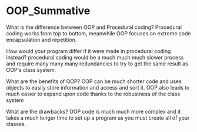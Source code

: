 # OOP_Summative
What is the difference between OOP and Procedural coding?
Procedural coding works from top to bottom, meanwhile OOP focuses on extreme code encapsulation and repetition.

How would your program differ if it were made in procedural coding instead?
procedural coding would be a much much much slower process and require many many many redundancies to try to get the same result as OOP's class system.

What are the benefits of OOP?
OOP can be much shorter code and uses objects to easily store information and access and sort it. OOP also leads to much easier to expand upon code thanks to the robustness of the class system

What are the drawbacks?
OOP code is much much more complex and it takes a much longer time to set up a program as you must create all of your classes.
